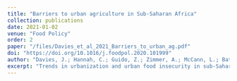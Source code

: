 ```yaml
---
title: "Barriers to urban agriculture in Sub-Saharan Africa"
collection: publications
date: 2021-01-02
venue: "Food Policy"
order: 2
paper: "/files/Davies_et_al_2021_Barriers_to_urban_ag.pdf"
doi: "https://doi.org/10.1016/j.foodpol.2020.101999"
author: "Davies, J.; Hannah, C.; Guido, Z.; Zimmer, A.; McCann, L.; Battersby J.; & Evans, T."
excerpt: "Trends in urbanization and urban food insecurity in sub-Saharan Africa (SSA) have stimulated critical debates around the potential benefits of urban agriculture (UA) to urban livelihoods. Some scholars suggest that UA can contribute to the food quantity, food quality and income needs of urban households. However, much of the evidence cited comes from single case studies, with particular attention paid to large cities and high-income countries. There is a resulting gap in understanding regarding what role UA plays in the food security of households in smaller African cities and towns. These smaller urban areas are likely to house a large fraction of SSA’s urban population in future and are important sites for early intervention by policymakers. Our analysis is based on survey data collected from 2,687 low- and low-middle income households in 18 urban areas with populations of less than 200,000 across Zambia and Kenya. We perform statistical analyses to investigate the association between UA and household food security and assess which types of households are engaged in UA. We found that 33% of households in our sample are engaged in UA and there was limited statistical significance in terms of the relationship between UA and household food security. Our results reveal three key barriers to UA, namely settlement formality, property rights, and distance from food retailers. These barriers imply the need for urban planners and policymakers to revisit how decisions are made about issues such as residential development, land tenure, transport infrastructure, and the use of space in cities, as these affect the ability of households to produce, sell, and access food. Policy and planning mechanisms should further recognize the embeddedness of UA within African urban food systems, in which traditional markets, informal trading, and modern food retail also play an integral role."
---
```

